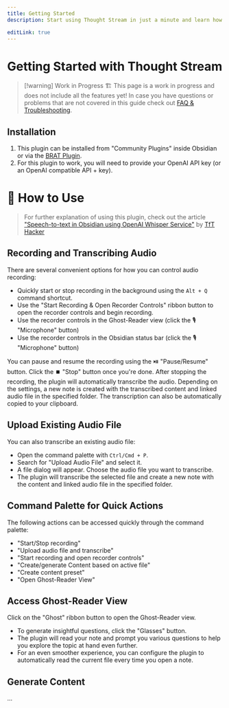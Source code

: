 ```yaml
---
title: Getting Started
description: Start using Thought Stream in just a minute and learn how to use its powerful features.

editLink: true
---
```


# Getting Started with Thought Stream

> [!warning] Work in Progress 🏗️
> This page is a work in progress and does not include all the features yet! In case you have questions or problems that are not covered in this guide check out [FAQ & Troubleshooting](./faq.md).

## Installation

1. This plugin can be installed from "Community Plugins" inside Obsidian or via the [BRAT Plugin](obsidian://show-plugin?id=obsidian42-brat).
2. For this plugin to work, you will need to provide your OpenAI API key (or an OpenAI compatible API + key).

# 🎯 How to Use

> For further explanation of using this plugin, check out the article ["Speech-to-text in Obsidian using OpenAI Whisper Service"](https://tfthacker.medium.com/speech-to-text-in-obsidian-using-openai-whisper-service-7b2843bf8d64) by [TfT Hacker](https://twitter.com/tfthacker)

## Recording and Transcribing Audio

There are several convenient options for how you can control audio recording:
- Quickly start or stop recording in the background using the `Alt + Q` command shortcut.
- Use the "Start Recording & Open Recorder Controls" ribbon button to open the recorder controls and begin recording.
- Use the recorder controls in the Ghost-Reader view (click the 🎙️ "Microphone" button)
- Use the recorder controls in the Obsidian status bar (click the 🎙️ "Microphone" button)

You can pause and resume the recording using the ⏯️ "Pause/Resume" button.
Click the ⏹️ "Stop" button once you're done.
After stopping the recording, the plugin will automatically transcribe the audio.
Depending on the settings, a new note is created with the transcribed content and linked audio file in the specified folder.
The transcription can also be automatically copied to your clipboard.

## Upload Existing Audio File

You can also transcribe an existing audio file:

-   Open the command palette with `Ctrl/Cmd + P`.
-   Search for "Upload Audio File" and select it.
-   A file dialog will appear. Choose the audio file you want to transcribe.
-   The plugin will transcribe the selected file and create a new note with the content and linked audio file in the specified folder.

## Command Palette for Quick Actions

The following actions can be accessed quickly through the command palette:
- "Start/Stop recording"
- "Upload audio file and transcribe"
- "Start recording and open recorder controls"
- "Create/generate Content based on active file"
- "Create content preset"
- "Open Ghost-Reader View"

## Access Ghost-Reader View

Click on the "Ghost" ribbon button to open the Ghost-Reader view.

- To generate insightful questions, click the "Glasses" button.
- The plugin will read your note and prompt you various questions to help you explore the topic at hand even further.
- For an even smoother experience, you can configure the plugin to automatically read the current file every time you open a note.

## Generate Content

...
